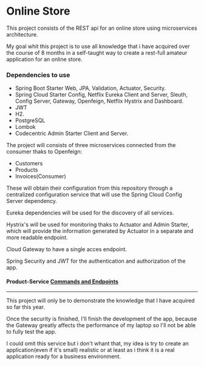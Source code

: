 # Online Store

This project consists of the REST api for an online store using microservices architecture.

My goal whit this project is to use all knowledge that i have acquired over the course of 8 months in a self-taught way to create a rest-full amateur application for an online store.

### Dependencies to use

  * Spring Boot Starter Web, JPA, Validation, Actuator, Security.
  * Spring Cloud Starter Config, Netflix Eureka Client and Server, Sleuth, Config Server, Gateway, Openfeign, Netflix Hystrix and Dashboard.
  * JWT
  * H2.
  * PostgreSQL
  * Lombok
  * Codecentric Admin Starter Client and Server.

The project will consists of three microservices connected from the consumer thaks to Openfeign:
  * Customers
  * Products
  * Invoices(Consumer)


These will obtain their configuration from this repository through a centralized configuration service that will use the Spring Cloud Config Server dependency.

Eureka dependencies will be used for the discovery of all services.

Hystrix's will be used for monitoring thaks to Actuator and Admin Starter, which will provide the information generated by Actuator in a separate and more readable endpoint.

Cloud Gateway to have a single acces endpoint.

Spring Security and JWT for the authentication and authorization of the app.

#### Product-Service [Commands and Endpoints](https://github.com/SirNoob97/OnlineStore/blob/master/product-service/README.md)
---
This project will only be to demonstrate the knowledge that I have acquired so far this year.

Once the security is finished, I'll finish the development of the app, because the Gateway greatly affects the performance of my laptop so I'll not be able to fully test the app.

I could omit this service but i don't whant that, my idea is try to create an application(even if it's small) realistic or at least as i think it is a real application ready for a business environment.
